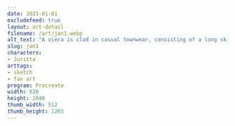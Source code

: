 ```yaml
---
date: 2021-01-01
excludefeed: true
layout: art-detail
filename: /art/jan1.webp
alt_text: "A viera is clad in casual townwear, consisting of a long skirt. She is holding something off-screen."
slug: jan1
characters:
- Juritta
arttags:
- sketch
- fan art
program: Procreate
width: 830
height: 2048
thumb_width: 512
thumb_height: 1263
---
```


